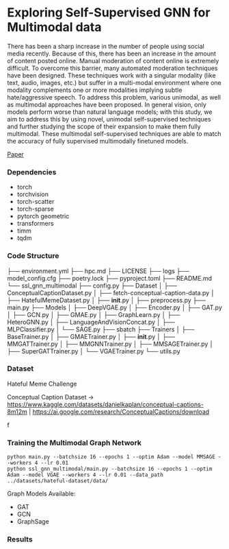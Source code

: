 # Exploring Self-Supervised GNN for Multimodal data

There has been a sharp increase in the number of people using social media recently. Because of this, there has been an increase in the amount of content posted online. Manual moderation of content online is extremely difficult. To overcome this barrier, many automated moderation techniques have been designed. These techniques work with a singular modality (like text, audio, images, etc.) but suffer in a multi-modal environment where one modality complements one or more modalities implying subtle hate/aggressive speech. To address this problem, various unimodal, as well as multimodal approaches have been proposed. In general vision, only models perform worse than natural language models; with this study, we aim to address this by using novel, unimodal self-supervised techniques and further studying the scope of their expansion to make them fully multimodal. These multimodal self-supervised techniques are able to match the accuracy of fully supervised multimodally finetuned models.

[Paper](https://drive.google.com/drive/u/0/folders/1Kts1qrOYG_ZRTQncWdD95Q1QpAqvZqQS)

### Dependencies
- torch
- torchvision
- torch-scatter
- torch-sparse
- pytorch geometric
- transformers
- timm
- tqdm

### Code Structure 
├── environment.yml
├── hpc.md
├── LICENSE
├── logs
├── model_config.cfg
├── poetry.lock
├── pyproject.toml
├── README.md
└── ssl_gnn_multimodal
    ├── config.py
    ├── Dataset
    │   ├── ConceptualCaptionDataset.py
    │   ├── fetch-conceptual-caption-data.py
    │   ├── HatefulMemeDataset.py
    │   ├── __init__.py
    │   ├── preprocess.py
    ├── main.py
    ├── Models
    │   ├── DeepVGAE.py
    │   ├── Encoder.py
    │   ├── GAT.py
    │   ├── GCN.py
    │   ├── GMAE.py
    │   ├── GraphLearn.py
    │   ├── HeteroGNN.py
    │   ├── LanguageAndVisionConcat.py
    │   ├── MLPClassifier.py
    │   └── SAGE.py
    ├── sbatch
    ├── Trainers
    │   ├── BaseTrainer.py
    │   ├── GMAETrainer.py
    │   ├── __init__.py
    │   ├── MMGATTrainer.py
    │   ├── MMGNNTrainer.py
    │   ├── MMSAGETrainer.py
    │   ├── SuperGATTrainer.py
    │   └── VGAETrainer.py
    └── utils.py

### Dataset
Hateful Meme Challenge 

Conceptual Caption Dataset -> https://www.kaggle.com/datasets/danielkaplan/conceptual-captions-8m12m | https://ai.google.com/research/ConceptualCaptions/download 

f

### Training the Multimodal Graph Network
```
python main.py --batchsize 16 --epochs 1 --optim Adam --model MMSAGE --workers 4 --lr 0.01
python ssl_gnn_multimodal/main.py --batchsize 16 --epochs 1 --optim Adam --model VGAE --workers 4 --lr 0.01 --data_path ../datasets/hateful-dataset/data/
```

Graph Models Available:
- GAT
- GCN
- GraphSage

### Results

<!-- |Modality| Model| AUROC| Accuracy|
|:----|:----|:----|:----|
|Unimodal| ResNet-50 (CASS)| 0.5405±0.045| 0.5445±0.015|
|Unimodal|Vit/Base-16 (CASS)| 0.53386±0.009| 0.59±0.017|
|Multimodal| ResNet-50 (CASS)| 0.501±0.078| 0.551±0.023|
|Multimodal| Vit/Base-16 (CASS)| 0.5±0.078| 0.625±0.032|
|Multimodal GNN| GCN| 0.514| 0.547|
|Multimodal GNN|GAT| 0.564| 0.499|
|Multimodal GNN|SAGE| 0.481| 0.62| -->


<!-- ### High Performance Optimization and Benchmark

Performance Benchmark details and script can be found in the `benchmarks/performance-hpc/` -->
